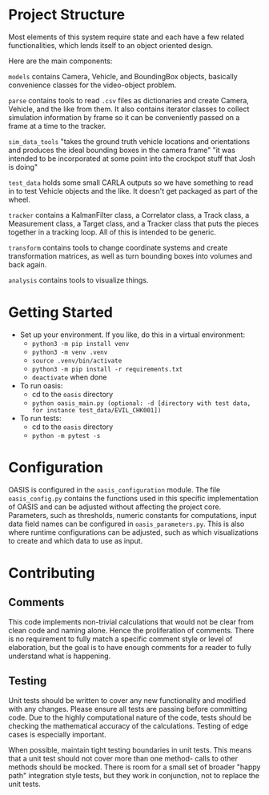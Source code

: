 # Project Structure
Most elements of this system require state and each have a few related functionalities, which lends itself to an object oriented design.

Here are the main components:

`models` contains Camera, Vehicle, and BoundingBox objects, basically convenience classes for the video-object problem.

`parse` contains tools to read `.csv` files as dictionaries and create Camera, Vehicle, and the like from them. It also contains iterator classes to collect simulation information by frame so it can be conveniently passed on a frame at a time to the tracker.

`sim_data_tools` "takes the ground truth vehicle locations and orientations and produces the ideal bounding boxes in the camera frame" "it was intended to be incorporated at some point into the crockpot stuff that Josh is doing"

`test_data` holds some small CARLA outputs so we have something to read in to test Vehicle objects and the like. It doesn't get packaged as part of the wheel.

`tracker` contains a KalmanFilter class, a Correlator class, a Track class, a Measurement class, a Target class, and a Tracker class that puts the pieces together in a tracking loop. All of this is intended to be generic.

`transform` contains tools to change coordinate systems and create transformation matrices, as well as turn bounding boxes into volumes and back again.

`analysis` contains tools to visualize things.


# Getting Started

* Set up your environment. If you like, do this in a virtual environment:
    - `python3 -m pip install venv`
    - `python3 -m venv .venv`
    - `source .venv/bin/activate`
    - `python3 -m pip install -r requirements.txt`
    - `deactivate` when done
* To run oasis:
    * cd to the `oasis` directory
    * `python oasis_main.py (optional: -d [directory with test data, for instance test_data/EVIL_CHK001])`
* To run tests:
    * cd to the `oasis` directory
    * `python -m pytest -s`


# Configuration
OASIS is configured in the `oasis_configuration` module. The file `oasis_config.py` contains
the functions used in this specific implementation of OASIS and can be adjusted without affecting the project core.
Parameters, such as thresholds, numeric constants for computations, input data field names
can be configured in `oasis_parameters.py`.
This is also where runtime configurations can be adjusted, such as which visualizations to create and which data to use as input.


# Contributing

## Comments
This code implements non-trivial calculations that would not be clear from clean code and naming alone.
Hence the proliferation of comments. There is no requirement to fully match a specific comment style or level of elaboration,
but the goal is to have enough comments for a reader to fully understand what is happening.

## Testing
Unit tests should be written to cover any new functionality and modified with any changes.
Please ensure all tests are passing before committing code.
Due to the highly computational nature of the code, tests should be checking the mathematical accuracy of the
calculations. Testing of edge cases is especially important.

When possible, maintain tight testing boundaries in unit tests. This means that a unit test should not cover more
than one method- calls to other methods should be mocked.
There is room for a small set of broader "happy path" integration style tests, but they work in conjunction, not to replace the unit tests.


